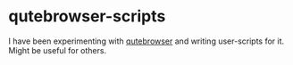 # qutebrowser-scripts
I have been experimenting with [qutebrowser](https://github.com/The-Compiler/qutebrowser/) and writing user-scripts for it. Might be useful for others.
